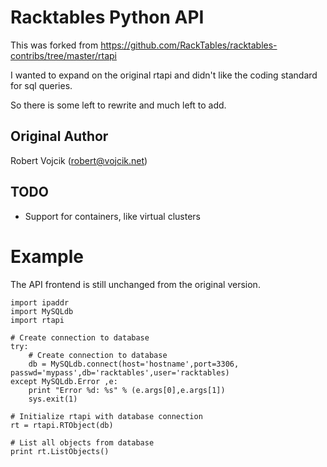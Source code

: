 # Racktables Python API

This was forked from https://github.com/RackTables/racktables-contribs/tree/master/rtapi

I wanted to expand on the original rtapi and didn't like the coding standard for sql queries. 

So there is some left to rewrite and much left to add. 

## Original Author

Robert Vojcik (robert@vojcik.net)

## TODO

  * Support for containers, like virtual clusters

# Example

The API frontend is still unchanged from the original version. 

    import ipaddr
    import MySQLdb
    import rtapi

    # Create connection to database
    try:
        # Create connection to database
        db = MySQLdb.connect(host='hostname',port=3306, passwd='mypass',db='racktables',user='racktables)
    except MySQLdb.Error ,e:
        print "Error %d: %s" % (e.args[0],e.args[1])
        sys.exit(1)

    # Initialize rtapi with database connection
    rt = rtapi.RTObject(db)

    # List all objects from database
    print rt.ListObjects()
